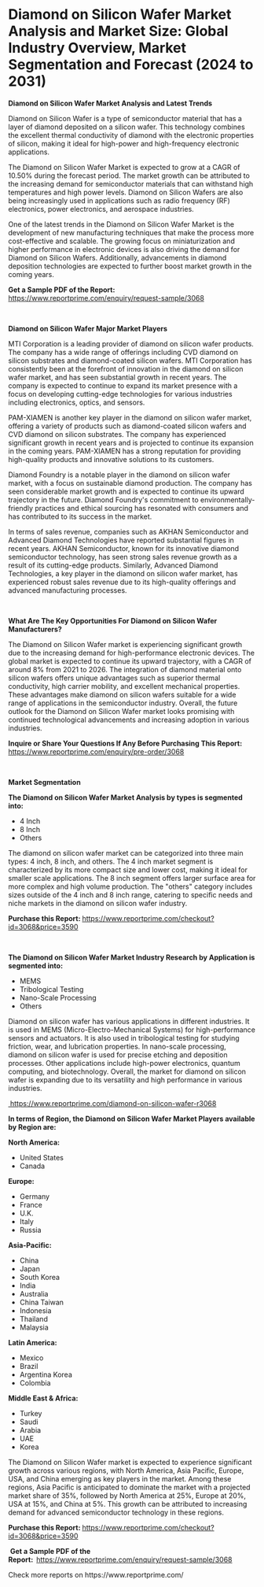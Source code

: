 <p><h1>Diamond on Silicon Wafer Market Analysis and Market Size: Global Industry Overview, Market Segmentation and Forecast (2024 to 2031)</h1></p><p><strong>Diamond on Silicon Wafer Market Analysis and Latest Trends</strong></p>
<p><p>Diamond on Silicon Wafer is a type of semiconductor material that has a layer of diamond deposited on a silicon wafer. This technology combines the excellent thermal conductivity of diamond with the electronic properties of silicon, making it ideal for high-power and high-frequency electronic applications.</p><p>The Diamond on Silicon Wafer Market is expected to grow at a CAGR of 10.50% during the forecast period. The market growth can be attributed to the increasing demand for semiconductor materials that can withstand high temperatures and high power levels. Diamond on Silicon Wafers are also being increasingly used in applications such as radio frequency (RF) electronics, power electronics, and aerospace industries.</p><p>One of the latest trends in the Diamond on Silicon Wafer Market is the development of new manufacturing techniques that make the process more cost-effective and scalable. The growing focus on miniaturization and higher performance in electronic devices is also driving the demand for Diamond on Silicon Wafers. Additionally, advancements in diamond deposition technologies are expected to further boost market growth in the coming years.</p></p>
<p><strong>Get a Sample PDF of the Report:&nbsp;</strong> <a href="https://www.reportprime.com/enquiry/request-sample/3068">https://www.reportprime.com/enquiry/request-sample/3068</a></p>
<p>&nbsp;</p>
<p><strong>Diamond on Silicon Wafer Major Market Players</strong></p>
<p><p>MTI Corporation is a leading provider of diamond on silicon wafer products. The company has a wide range of offerings including CVD diamond on silicon substrates and diamond-coated silicon wafers. MTI Corporation has consistently been at the forefront of innovation in the diamond on silicon wafer market, and has seen substantial growth in recent years. The company is expected to continue to expand its market presence with a focus on developing cutting-edge technologies for various industries including electronics, optics, and sensors.</p><p>PAM-XIAMEN is another key player in the diamond on silicon wafer market, offering a variety of products such as diamond-coated silicon wafers and CVD diamond on silicon substrates. The company has experienced significant growth in recent years and is projected to continue its expansion in the coming years. PAM-XIAMEN has a strong reputation for providing high-quality products and innovative solutions to its customers.</p><p>Diamond Foundry is a notable player in the diamond on silicon wafer market, with a focus on sustainable diamond production. The company has seen considerable market growth and is expected to continue its upward trajectory in the future. Diamond Foundry's commitment to environmentally-friendly practices and ethical sourcing has resonated with consumers and has contributed to its success in the market.</p><p>In terms of sales revenue, companies such as AKHAN Semiconductor and Advanced Diamond Technologies have reported substantial figures in recent years. AKHAN Semiconductor, known for its innovative diamond semiconductor technology, has seen strong sales revenue growth as a result of its cutting-edge products. Similarly, Advanced Diamond Technologies, a key player in the diamond on silicon wafer market, has experienced robust sales revenue due to its high-quality offerings and advanced manufacturing processes.</p></p>
<p>&nbsp;</p>
<p><strong>What Are The Key Opportunities For Diamond on Silicon Wafer Manufacturers?</strong></p>
<p><p>The Diamond on Silicon Wafer market is experiencing significant growth due to the increasing demand for high-performance electronic devices. The global market is expected to continue its upward trajectory, with a CAGR of around 8% from 2021 to 2026. The integration of diamond material onto silicon wafers offers unique advantages such as superior thermal conductivity, high carrier mobility, and excellent mechanical properties. These advantages make diamond on silicon wafers suitable for a wide range of applications in the semiconductor industry. Overall, the future outlook for the Diamond on Silicon Wafer market looks promising with continued technological advancements and increasing adoption in various industries.</p></p>
<p><strong>Inquire or Share Your Questions If Any Before Purchasing This Report:</strong> <a href="https://www.reportprime.com/enquiry/pre-order/3068">https://www.reportprime.com/enquiry/pre-order/3068</a></p>
<p>&nbsp;</p>
<p><strong>Market Segmentation</strong></p>
<p><strong>The Diamond on Silicon Wafer Market Analysis by types is segmented into:</strong></p>
<p><ul><li>4 Inch</li><li>8 Inch</li><li>Others</li></ul></p>
<p><p>The diamond on silicon wafer market can be categorized into three main types: 4 inch, 8 inch, and others. The 4 inch market segment is characterized by its more compact size and lower cost, making it ideal for smaller scale applications. The 8 inch segment offers larger surface area for more complex and high volume production. The "others" category includes sizes outside of the 4 inch and 8 inch range, catering to specific needs and niche markets in the diamond on silicon wafer industry.</p></p>
<p><strong>Purchase this Report:&nbsp;</strong><a href="https://www.reportprime.com/checkout?id=3068&price=3590">https://www.reportprime.com/checkout?id=3068&price=3590</a></p>
<p>&nbsp;</p>
<p><strong>The Diamond on Silicon Wafer Market Industry Research by Application is segmented into:</strong></p>
<p><ul><li>MEMS</li><li>Tribological Testing</li><li>Nano-Scale Processing</li><li>Others</li></ul></p>
<p><p>Diamond on silicon wafer has various applications in different industries. It is used in MEMS (Micro-Electro-Mechanical Systems) for high-performance sensors and actuators. It is also used in tribological testing for studying friction, wear, and lubrication properties. In nano-scale processing, diamond on silicon wafer is used for precise etching and deposition processes. Other applications include high-power electronics, quantum computing, and biotechnology. Overall, the market for diamond on silicon wafer is expanding due to its versatility and high performance in various industries.</p></p>
<p><a href="https://www.reportprime.com/diamond-on-silicon-wafer-r3068">&nbsp;https://www.reportprime.com/diamond-on-silicon-wafer-r3068</a></p>
<p><strong>In terms of Region, the Diamond on Silicon Wafer Market Players available by Region are:</strong></p>
<p>
    <p> <strong> North America: </strong>
        <ul>
            <li>United States</li>
            <li>Canada</li>
        </ul>
        </p> 
    <p> <strong> Europe: </strong>
        <ul>
            <li>Germany</li>
            <li>France</li>
            <li>U.K.</li>
            <li>Italy</li>
            <li>Russia</li>
        </ul>
        </p> 
    <p> <strong> Asia-Pacific: </strong>
        <ul>
            <li>China</li>
            <li>Japan</li>
            <li>South Korea</li>
            <li>India</li>
            <li>Australia</li>
            <li>China Taiwan</li>
            <li>Indonesia</li>
            <li>Thailand</li>
            <li>Malaysia</li>
        </ul>
        </p> 
    <p> <strong> Latin America: </strong>
        <ul>
            <li>Mexico</li>
            <li>Brazil</li>
            <li>Argentina Korea</li>
            <li>Colombia</li>
        </ul>
        </p> 
    <p> <strong> Middle East & Africa: </strong>
        <ul>
            <li>Turkey</li>
            <li>Saudi</li>
            <li>Arabia</li>
            <li>UAE</li>
            <li>Korea</li>
        </ul>
    </p>
    </p>
<p><p>The Diamond on Silicon Wafer market is expected to experience significant growth across various regions, with North America, Asia Pacific, Europe, USA, and China emerging as key players in the market. Among these regions, Asia Pacific is anticipated to dominate the market with a projected market share of 35%, followed by North America at 25%, Europe at 20%, USA at 15%, and China at 5%. This growth can be attributed to increasing demand for advanced semiconductor technology in these regions.</p></p>
<p><strong>Purchase this Report: </strong><a href="https://www.reportprime.com/checkout?id=3068&price=3590">https://www.reportprime.com/checkout?id=3068&price=3590</a></p>
<p>&nbsp;<strong>Get a Sample PDF of the Report:&nbsp;&nbsp;</strong><a href="https://www.reportprime.com/enquiry/request-sample/3068">https://www.reportprime.com/enquiry/request-sample/3068</a></p>
<p><strong></strong></p>
<p>Check more reports on https://www.reportprime.com/</p>